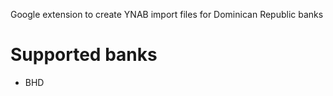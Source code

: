 Google extension to create YNAB import files for Dominican Republic banks

# Supported banks

- BHD
